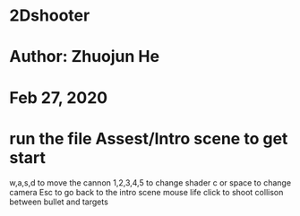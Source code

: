# 2Dshooter
# Author: Zhuojun He
# Feb 27, 2020
# run the file Assest/Intro scene to get start

w,a,s,d  to move the cannon
1,2,3,4,5   to change shader
c or space   to change camera
Esc     to go back to the intro scene
mouse life click   to shoot
collison between bullet and targets

